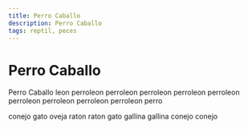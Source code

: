 ```yaml
---
title: Perro Caballo
description: Perro Caballo
tags: reptil, peces
---
```


# Perro Caballo

Perro Caballo leon perroleon perroleon perroleon perroleon perroleon perroleon perroleon perroleon perroleon perro

conejo gato oveja raton raton gato gallina gallina conejo conejo